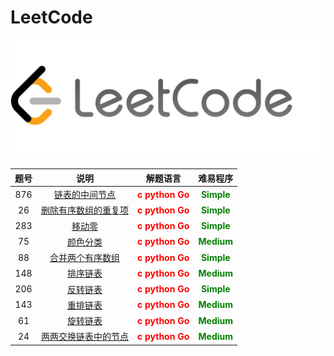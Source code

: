 <!--
 * @Date: 2023-02-28 13:36:31
 * @Author: Bruce
 * @Description: 
-->
# LeetCode

<img width="1266" alt="Screen Shot 2023-02-28" src="./images/leetcode.jpeg">


题号 | 说明 | 解题语言 | 难易程序
 :-: | :-: | :-: | :-:
876 | [链表的中间节点](./simple/876.md) | <font color=red>**c python Go**</font> | <font color=green>**Simple**</font> 
26 | [删除有序数组的重复项](./simple/26.md) | <font color=red>**c python Go**</font> | <font color=green>**Simple**</font> 
283 | [移动零](./simple/283.md) | <font color=red>**c python Go**</font> | <font color=green>**Simple**</font> 
75 | [颜色分类](./medium/75.md) | <font color=red>**c python Go**</font> | <font color=green>**Medium**</font> 
88 | [合并两个有序数组](./simple/88.md) | <font color=red>**c python Go**</font> | <font color=green>**Simple**</font> 
148 | [排序链表](./medium/148.md) | <font color=red>**c python Go**</font> | <font color=green>**Medium**</font> 
206 | [反转链表](./simple/206.md) | <font color=red>**c python Go**</font> | <font color=green>**Simple**</font> 
143 | [重排链表](./medium/143.md) | <font color=red>**c python Go**</font> | <font color=green>**Medium**</font> 
61 | [旋转链表](./medium/61.md) | <font color=red>**c python Go**</font> | <font color=green>**Medium**</font> 
24 | [两两交换链表中的节点](./medium/206.md) | <font color=red>**c python Go**</font> | <font color=green>**Medium**</font> 